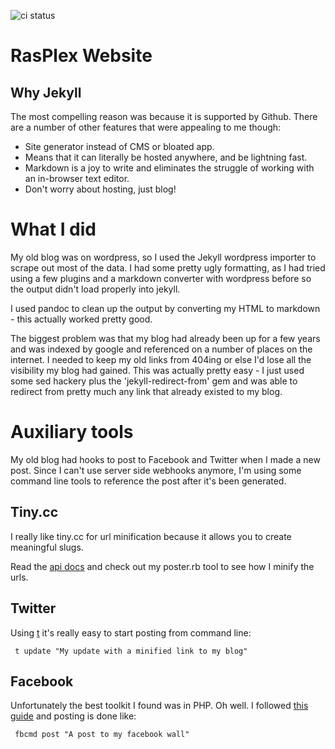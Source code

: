 ![ci status](https://travis-ci.org/RasPlex/RasPlex.github.io.svg)

# RasPlex Website

## Why Jekyll

The most compelling reason was because it is supported by Github. There are a number of other features that were appealing to me though:

+ Site generator instead of CMS or bloated app.
 + Means that it can literally be hosted anywhere, and be lightning fast.
+ Markdown is a joy to write and eliminates the struggle of working with an in-browser text editor.
+ Don't worry about hosting, just blog!

# What I did

My old blog was on wordpress, so I used the Jekyll wordpress importer to scrape out most of the data. I had some pretty ugly formatting, as I had tried using a few plugins and a markdown converter with wordpress before so the output didn't load properly into jekyll.

I used pandoc to clean up the output by converting my HTML to markdown - this actually worked pretty good. 

The biggest problem was that my blog had already been up for a few years and was indexed by google and referenced on a number of places on the internet. I needed to keep my old links from 404ing or else I'd lose all the visibility my blog had gained. This was actually pretty easy - I just used some sed hackery plus the 'jekyll-redirect-from' gem and was able to redirect from pretty much any link that already existed to my blog.

# Auxiliary tools

My old blog had hooks to post to Facebook and Twitter when I made a new post. Since I can't use server side webhooks anymore, I'm using some command line tools to reference the post after it's been generated.

## Tiny.cc

I really like tiny.cc for url minification because it allows you to create meaningful slugs.

Read the [api docs](http://tiny.cc/api-docs) and check out my poster.rb tool to see how I minify the urls.


## Twitter

Using [t](http://sferik.github.io/t/) it's really easy to start posting from command line:

```
 t update "My update with a minified link to my blog"
```

## Facebook

Unfortunately the best toolkit I found was in PHP. Oh well. I followed [this guide](http://xmodulo.com/2014/01/access-facebook-command-line-linux.html) and posting is done like:

```
 fbcmd post "A post to my facebook wall"
```
